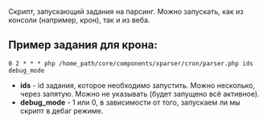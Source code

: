 Скрипт, запускающий задания на парсинг. Можно запускать, как из консоли (например, крон), так и из веба.

## Пример задания для крона:

```
0 2 * * * php /home_path/core/components/xparser/cron/parser.php ids debug_mode
```

* **ids** - id задания, которое необходимо запустить. Можно несколько, через запятую. Можно не указывать (будет запущено всё активное).
* **debug_mode** - 1 или 0, в зависимости от того, запускаем ли мы скрипт в дебаг режиме.

